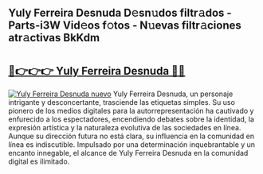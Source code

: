 ## Yuly Ferreira Desnuda D𝚎sn𝚞dos filtr𝚊dos - Parts-i3W Vid𝚎os f𝚘tos - N𝚞evas filtr𝚊ciones atr𝚊ctivas BkKdm

# <h2><a href="http://mb7zwae.tromn.icu/?c=Yuly+Ferreira+Desnuda">🔗👉👉👉 Yuly Ferreira Desnuda 🔗🔗</a></h2>

[![Yuly Ferreira Desnuda nuevo](https://i.imgur.com/pEAQMta.gif)](http://mb7zwae.tromn.icu/?c=Yuly+Ferreira+Desnuda)
Yuly Ferreira Desnuda, un personaje intrigante y desconcertante, trasciende las etiquetas simples. Su uso pionero de los medios digitales para la autorrepresentación ha cautivado y enfurecido a los espectadores, encendiendo debates sobre la identidad, la expresión artística y la naturaleza evolutiva de las sociedades en línea. Aunque su dirección futura no está clara, su influencia en la comunidad en línea es indiscutible. Impulsado por una determinación inquebrantable y un encanto innegable, el alcance de Yuly Ferreira Desnuda en la comunidad digital es ilimitado.
